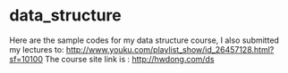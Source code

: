 # data_structure
Here are the sample codes for my data structure course,
I also submitted my lectures to:  http://www.youku.com/playlist_show/id_26457128.html?sf=10100 
The course site link is : http://hwdong.com/ds

